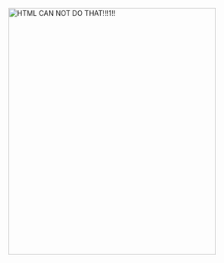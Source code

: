 <a href="http://www.flickr.com/photos/thefangmonster/490423135/" title="HTML CAN NOT DO THAT!!!1!! by Noah Sussman, on Flickr"><img src="http://farm1.staticflickr.com/221/490423135_a7e8e7b8fa.jpg" width="421" height="500" alt="HTML CAN NOT DO THAT!!!1!!"></a>
